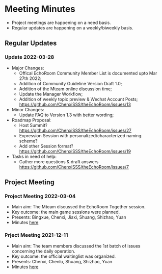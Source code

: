 # Meeting Minutes

* Project meetings are happening on a need basis. 
* Regular updates are happening on a weekly/biweekly basis.

## Regular Updates

### Update 2022-03-28
* Major Changes:
  * Offical EchoRoom Community Member List is documented upto Mar 27th 2022;
  * Addition of Community Guideline Version Draft 1.0;
  * Addition of the Mteam online discussion time;
  * Update the Manager Workflow;
  * Addition of weekly topic preview & Wechat Account Posts; https://github.com/ChenxiSSS/theEchoRoom/issues/13
* Minor Changes:
  * Update FAQ to Version 1.3 with better wording;
* Roadmap Proposal:
  * Host Summit? https://github.com/ChenxiSSS/theEchoRoom/issues/27
  * Expression Session with personalized/characterized naming scheme?
  * Add other Session format? https://github.com/ChenxiSSS/theEchoRoom/issues/19
* Tasks in need of help:
  * Gather more questions & draft answers https://github.com/ChenxiSSS/theEchoRoom/issues/7

## Project Meeting

### Project Meeting 2022-03-04

* Main aim: The Mteam discussed the EchoRoom Together session.
* Key outcome: the main game sessions were planned.
* Presents: Bingxue, Chenxi, Jiaxi, Shuang, Shizhao, Yuan
* Minutes [here](https://github.com/ChenxiSSS/theEchoRoom/blob/398b364bdfb8b076f152570c89be96dc9b1a775d/Meeting/PM2022-03-04.md)

### Prject Meeting 2021-12-11

* Main aim: The team members discussed the 1st batch of issues concerning the daily operation.
* Key outcome: the official waitinglist was organized.
* Presents: Chenxi, Chenlu, Shuang, Shizhao, Yuan
* Minutes [here](https://github.com/ChenxiSSS/theEchoRoom/blob/398b364bdfb8b076f152570c89be96dc9b1a775d/Meeting/PM2021-12-11.md)
